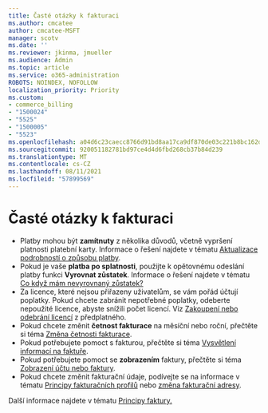```yaml
---
title: Časté otázky k fakturaci
ms.author: cmcatee
author: cmcatee-MSFT
manager: scotv
ms.date: ''
ms.reviewer: jkinma, jmueller
ms.audience: Admin
ms.topic: article
ms.service: o365-administration
ROBOTS: NOINDEX, NOFOLLOW
localization_priority: Priority
ms.custom:
- commerce_billing
- "1500024"
- "5525"
- "1500005"
- "5523"
ms.openlocfilehash: a04d6c23caecc8766d91bd8aa17ca9df870de03c221b8bc162dfe4a98d961f48
ms.sourcegitcommit: 920051182781bd97ce4d4d6fbd268cb37b84d239
ms.translationtype: MT
ms.contentlocale: cs-CZ
ms.lasthandoff: 08/11/2021
ms.locfileid: "57899569"
---
```

# <a name="billing-or-invoice-faq"></a>Časté otázky k fakturaci

- Platby mohou být **zamítnuty** z několika důvodů, včetně vypršení platnosti platební karty. Informace o řešení najdete v tématu [Aktualizace podrobností o způsobu platby](https://docs.microsoft.com/microsoft-365/commerce/billing-and-payments/manage-payment-methods#update-payment-method-details).
- Pokud je vaše **platba po splatnosti**, použijte k opětovnému odeslání platby funkci **Vyrovnat zůstatek**. Informace o řešení najdete v tématu [Co když mám nevyrovnaný zůstatek?](https://docs.microsoft.com/microsoft-365/commerce/billing-and-payments/pay-for-your-subscription#what-if-i-have-an-outstanding-balance)
- Za licence, které nejsou přiřazeny uživatelům, se vám pořád účtují poplatky. Pokud chcete zabránit nepotřebné poplatky, odeberte nepoužité licence, abyste snížili počet licencí. Viz [Zakoupení nebo odebrání licencí](https://docs.microsoft.com/microsoft-365/commerce/licenses/buy-licenses) z předplatného.
- Pokud chcete změnit **četnost fakturace** na měsíční nebo roční, přečtěte si téma [Změna četnosti fakturace](https://docs.microsoft.com/microsoft-365/commerce/billing-and-payments/change-payment-frequency).
- Pokud potřebujete pomoct s fakturou, přečtěte si téma [Vysvětlení informací na faktuře](https://docs.microsoft.com/microsoft-365/commerce/billing-and-payments/understand-your-invoice2).
- Pokud potřebujete pomoct se **zobrazením** faktury, přečtěte si téma [Zobrazení účtu nebo faktury](https://docs.microsoft.com/microsoft-365/commerce/billing-and-payments/view-your-bill-or-invoice).
- Pokud chcete změnit fakturační údaje, podívejte se na informace v tématu [Principy fakturačních profilů](https://docs.microsoft.com/microsoft-365/commerce/billing-and-payments/manage-billing-profiles) nebo [změna fakturační adresy](https://docs.microsoft.com/microsoft-365/commerce/billing-and-payments/change-your-billing-addresses).

Další informace najdete v tématu [Principy faktury.](https://docs.microsoft.com/microsoft-365/commerce/billing-and-payments/understand-your-invoice2)